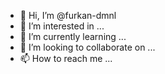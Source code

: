 - 👋 Hi, I’m @furkan-dmnl
- 👀 I’m interested in ...
- 🌱 I’m currently learning ...
- 💞️ I’m looking to collaborate on ...
- 📫 How to reach me ...

<!---
furkan-dmnl/furkan-dmnl is a ✨ special ✨ repository because its `README.md` (this file) appears on your GitHub profile.
You can click the Preview link to take a look at your changes.
--->
